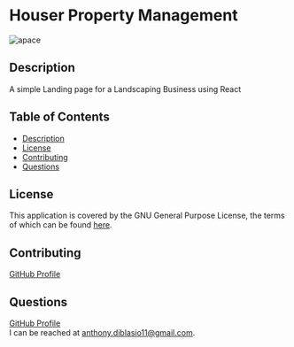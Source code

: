 # Houser Property Management
![apace](https://img.shields.io/badge/license-Apache%20License%202.0-blue)
## Description
A simple Landing page for a Landscaping Business using React 
## Table of Contents
* [Description](#description)
* [License](#license)
* [Contributing](#contributing)
* [Questions](#questions)

## License

This application is covered by the GNU General Purpose License, the terms of which can be found [here](https://www.gnu.org/licenses/gpl-3.0.en.html).
    
## Contributing
[GitHub Profile](https://github.com/AnthonyDiBlasio/)  

## Questions
[GitHub Profile](https://github.com/AnthonyDiBlasio/)  
I can be reached at anthony.diblasio11@gmail.com.
